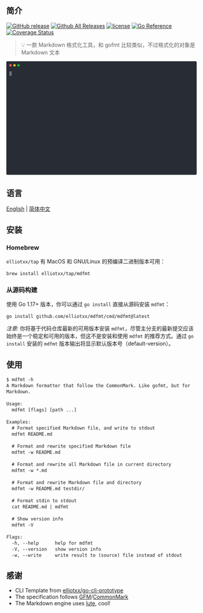 ## 简介

[![GitHub release](https://img.shields.io/github/release/elliotxx/mdfmt.svg)](https://github.com/elliotxx/mdfmt/releases)
[![Github All Releases](https://img.shields.io/github/downloads/elliotxx/mdfmt/total.svg)](https://github.com/elliotxx/mdfmt/releases)
[![license](https://img.shields.io/github/license/elliotxx/mdfmt.svg)](https://github.com/elliotxx/mdfmt/blob/master/LICENSE)
[![Go Reference](https://pkg.go.dev/badge/github.com/elliotxx/mdfmt.svg)](https://pkg.go.dev/github.com/elliotxx/mdfmt)
[![Coverage Status](https://coveralls.io/repos/github/elliotxx/mdfmt/badge.svg)](https://coveralls.io/github/elliotxx/mdfmt)

> 💡 一款 Markdown 格式化工具，和 gofmt 比较类似，不过格式化的对象是 Markdown 文本

<p align="center">
  <img src="assets/demo.svg">
</p>

## 语言

[English](https://github.com/elliotxx/mdfmt/blob/master/README.md) | [简体中文](https://github.com/elliotxx/mdfmt/blob/master/README-zh.md)

## 安装

### Homebrew

`elliotxx/tap` 有 MacOS 和 GNU/Linux 的预编译二进制版本可用：

```
brew install elliotxx/tap/mdfmt
```

### 从源码构建

使用 Go 1.17+ 版本，你可以通过 `go install` 直接从源码安装 `mdfmt`：

```
go install github.com/elliotxx/mdfmt/cmd/mdfmt@latest
```

*注意*: 你将基于代码仓库最新的可用版本安装 `mdfmt`，尽管主分支的最新提交应该始终是一个稳定和可用的版本，但这不是安装和使用 `mdfmt` 的推荐方式。通过 `go install` 安装的 `mdfmt` 版本输出将显示默认版本号（default-version）。

## 使用

```
$ mdfmt -h
A Markdown formatter that follow the CommonMark. Like gofmt, but for Markdown.

Usage:
  mdfmt [flags] [path ...]

Examples:
  # Format specified Markdown file, and write to stdout
  mdfmt README.md
  
  # Format and rewrite specified Markdown file
  mdfmt -w README.md
  
  # Format and rewrite all Markdown file in current directory
  mdfmt -w *.md
  
  # Format and rewrite Markdown file and directory
  mdfmt -w README.md testdir/
  
  # Format stdin to stdout
  cat README.md | mdfmt
  
  # Show version info
  mdfmt -V

Flags:
  -h, --help      help for mdfmt
  -V, --version   show version info
  -w, --write     write result to (source) file instead of stdout
```

## 感谢

* CLI Template from [elliotxx/go-cli-prototype](https://github.com/elliotxx/go-cli-prototype)
* The specification follows [GFM](https://github.github.com/gfm/)/[CommonMark](https://commonmark.org/)
* The Markdown engine uses [lute](https://github.com/88250/lute), cool!
